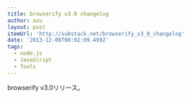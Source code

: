 ```yaml
---
title: browserify v3.0 changelog
author: azu
layout: post
itemUrl: 'http://substack.net/browserify_v3_0_changelog'
date: '2013-12-08T08:02:09.499Z'
tags:
  - node.js
  - JavaScript
  - Tools
---
```

browserify v3.0リリース。

